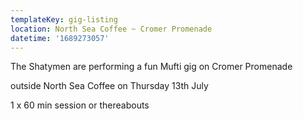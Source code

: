 ```yaml
---
templateKey: gig-listing
location: North Sea Coffee ~ Cromer Promenade
datetime: '1689273057'
---
```

T﻿he Shatymen are performing a fun Mufti  gig on Cromer Promenade  

o﻿utside N﻿orth Sea Coffee on Thursday 13th July 

1 x 60 min session or thereabouts